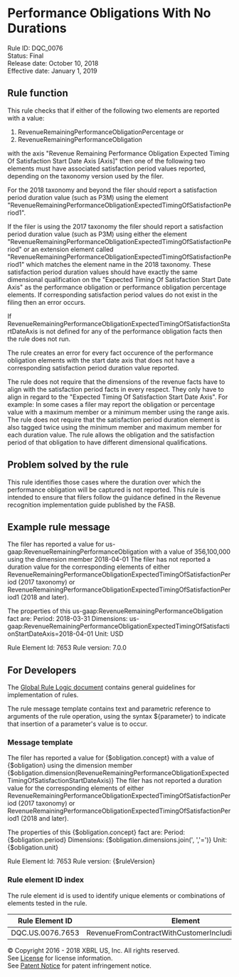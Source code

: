 # Performance Obligations With No Durations
Rule ID: DQC_0076  
Status: Final  
Release date: October 10, 2018  
Effective date: January 1, 2019 

## Rule function 
This rule checks that if either of the following two elements are reported with a value:

1. RevenueRemainingPerformanceObligationPercentage or
2. RevenueRemainingPerformanceObligation

with the axis "Revenue Remaining Performance Obligation Expected Timing Of Satisfaction Start Date Axis [Axis]" then one of the following two elements must have associated satisfaction period values reported, depending on the taxonomy version used by the filer.

For the 2018 taxonomy and beyond  the filer should report a satisfaction period duration value (such as P3M) using  the element "RevenueRemainingPerformanceObligationExpectedTimingOfSatisfactionPeriod1".

If the filer is using the 2017 taxonomy the filer should report a satisfaction period duration value (such as P3M) using either the element "RevenueRemainingPerformanceObligationExpectedTimingOfSatisfactionPeriod" or an extension element called "RevenueRemainingPerformanceObligationExpectedTimingOfSatisfactionPeriod1" which matches the element name in the 2018 taxonomy. These satisfaction period duration values should have exactly the same dimensional qualification on the "Expected Timing Of Satisfaction Start Date Axis" as the performance obligation or performance obligation percentage elements. If corresponding satisfaction period values do not exist in the filing then an error occurs.

If  RevenueRemainingPerformanceObligationExpectedTimingOfSatisfactionStartDateAxis is not defined for any of the performance obligation facts then the rule does not run.  

The rule creates an error for every fact occurence of the performance obligation elements with the start date axis that does not have a corresponding satisfaction period duration value reported.

The rule does not require that the dimensions of the revenue facts have to align with the satisfaction period facts in every respect.  They only have to align in regard to the "Expected Timing Of Satisfaction Start Date Axis". For example: In some cases a filer may report the  obligation or percentage value with a maximum member or a minimum member using the range axis. The rule does not require that the satisfaction period duration element is also tagged twice using the minimum member and maximum member for each duration value. The rule allows the obligation and the satisfaction period of that obligation to have different dimensional qualifications.


## Problem solved by the rule
This rule identifies those cases where the duration over which the performance obligation will be captured is not reported.  This rule is intended to ensure that filers follow the guidance defined in the Revenue recognition implementation guide published by the FASB.

## Example rule message
The filer has reported a value for us-gaap:RevenueRemainingPerformanceObligation with a value of 356,100,000 using the dimension member 2018-04-01 The filer has not reported a duration value for the corresponding elements of either RevenueRemainingPerformanceObligationExpectedTimingOfSatisfactionPeriod (2017 taxonomy) or RevenueRemainingPerformanceObligationExpectedTimingOfSatisfactionPeriod1 (2018 and later).

The properties of this us-gaap:RevenueRemainingPerformanceObligation fact are:
Period: 2018-03-31
Dimensions: us-gaap:RevenueRemainingPerformanceObligationExpectedTimingOfSatisfactionStartDateAxis=2018-04-01
Unit: USD

Rule Element Id: 7653
Rule version: 7.0.0

## For Developers
The [Global Rule Logic document](https://github.com/DataQualityCommittee/dqc_us_rules/blob/master/docs/GlobalRuleLogic.md) contains general guidelines for implementation of rules.

The rule message template contains text and parametric reference to arguments of the rule operation, using the syntax ${parameter} to indicate that insertion of a parameter's value is to occur.

### Message template
The filer has reported a value for {$obligation.concept} with a value of {$obligation} using the dimension member {$obligation.dimension(RevenueRemainingPerformanceObligationExpectedTimingOfSatisfactionStartDateAxis)} The filer has not reported a duration value for the corresponding elements of either RevenueRemainingPerformanceObligationExpectedTimingOfSatisfactionPeriod (2017 taxonomy) or RevenueRemainingPerformanceObligationExpectedTimingOfSatisfactionPeriod1 (2018 and later).

The properties of this {$obligation.concept} fact are:
Period: {$obligation.period}
Dimensions: {$obligation.dimensions.join(', ','=')}
Unit: {$obligation.unit}

Rule Element Id: 7653
Rule version: {$ruleVersion}

### Rule element ID index 
The rule element id is used to identify unique elements or combinations of elements tested in the rule. 

|Rule Element ID|Element|
|--------|--------|
|DQC.US.0076.7653|RevenueFromContractWithCustomerIncludingAssessedTax|

© Copyright 2016 - 2018 XBRL US, Inc. All rights reserved.   
See [License](https://xbrl.us/dqc-license) for license information.  
See [Patent Notice](https://xbrl.us/dqc-patent) for patent infringement notice.
